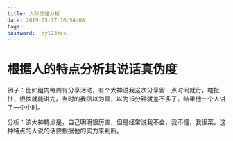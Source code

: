 ```yaml
---
title: 人际交往分析
date: 2019-05-17 16:54:08
tags:
password: .by123zxx
---
```

# 根据人的特点分析其说话真伪度
例子：比如组内每周有分享活动，有个大神说我这次分享留一点时间就行，瞎扯扯，很快就能讲完。当时的我信以为真，以为15分钟就差不多了。结果他一个人讲了一个小时。

分析：该大神特点是，自己明明很厉害，但是经常说我不会，我不懂，我很菜。这种特点的人说的话要根据他的实力来判断。

